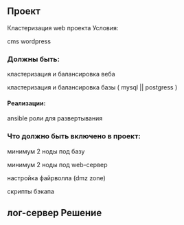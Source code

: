 Проект
-------
Кластеризация web проекта
Условия:

cms wordpress
### Должны быть:
кластеризация и балансировка веба

кластеризация и балансировка базы ( mysql || postgress )
#### Реализации:
ansible роли для развертывания
### Что должно быть включено в проект:
минимум 2 ноды под базу

минимум 2 ноды под web-сервер

настройка файрволла (dmz zone)

скрипты бэкапа

лог-сервер
Решение
-------
